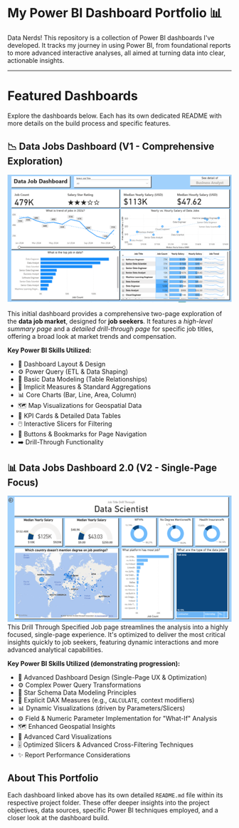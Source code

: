 # My Power BI Dashboard Portfolio 📊

Data Nerds! This repository is a collection of Power BI dashboards I've developed. It tracks my journey in using Power BI, from foundational reports to more advanced interactive analyses, all aimed at turning data into clear, actionable insights.

---

# Featured Dashboards

Explore the dashboards below. Each has its own dedicated README with more details on the build process and specific features.

## 📉 Data Jobs Dashboard (V1 - Comprehensive Exploration)

![Main Data Jobs Dashboard](/images/MainDashboard.png)

This initial dashboard provides a comprehensive two-page exploration of the **data job market**, designed for **job seekers**. It features a _high-level summary page_ and a _detailed drill-through page_ for specific job titles, offering a broad look at market trends and compensation.

**Key Power BI Skills Utilized:**

- 🎨 Dashboard Layout & Design
- ⚙️ Power Query (ETL & Data Shaping)
- 🔗 Basic Data Modeling (Table Relationships)
- 🧮 Implicit Measures & Standard Aggregations
- 📊 Core Charts (Bar, Line, Area, Column)
- 🗺️ Map Visualizations for Geospatial Data
- 🔢 KPI Cards & Detailed Data Tables
- 🖱️ Interactive Slicers for Filtering
- 🔘 Buttons & Bookmarks for Page Navigation
- ➡️ Drill-Through Functionality

## 📊 Data Jobs Dashboard 2.0 (V2 - Single-Page Focus)

![Drill Through Specified Job](/images/DrillThrough.png)
This Drill Through Specified Job page streamlines the analysis into a highly focused, single-page experience. It's optimized to deliver the most critical insights quickly to job seekers, featuring dynamic interactions and more advanced analytical capabilities.

**Key Power BI Skills Utilized (demonstrating progression):**

- 🎨 Advanced Dashboard Design (Single-Page UX & Optimization)
- ⚙️ Complex Power Query Transformations
- 🔗 Star Schema Data Modeling Principles
- 🧮 Explicit DAX Measures (e.g., `CALCULATE`, context modifiers)
- 📊 Dynamic Visualizations (driven by Parameters/Slicers)
- ⚙️ Field & Numeric Parameter Implementation for "What-If" Analysis
- 🗺️ Enhanced Geospatial Insights
- 🔢 Advanced Card Visualizations
- 🎚️ Optimized Slicers & Advanced Cross-Filtering Techniques
- ✨ Report Performance Considerations

## About This Portfolio

Each dashboard linked above has its own detailed `README.md` file within its respective project folder. These offer deeper insights into the project objectives, data sources, specific Power BI techniques employed, and a closer look at the dashboard build.
